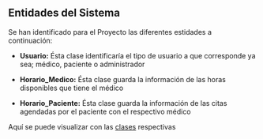 ## Entidades del Sistema

Se han identificado para el Proyecto las diferentes estidades a continuación:

- **Usuario:** Ésta clase identificaría el tipo de usuario a que corresponde ya sea; médico, paciente o administrador

- **Horario_Medico:** Ésta clase guarda la información de las horas disponibles que tiene el médico 

- **Horario_Paciente:** Ésta clase guarda la información de las citas agendadas por el paciente con el respectivo médico

Aquí se puede visualizar con las [clases](https://github.com/dalkisbustos/Proyecto_Final/blob/main/Docs/Hito%201/Clase_Usuario.js) respectivas

